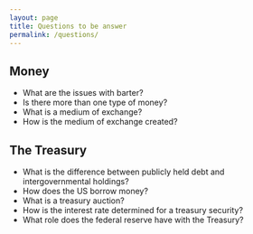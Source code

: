 ```yaml
---
layout: page
title: Questions to be answer
permalink: /questions/
---
```


## Money

- What are the issues with barter?
- Is there more than one type of money?
- What is a medium of exchange?
- How is the medium of exchange created?


## The Treasury
- What is the difference between publicly held debt and intergovernmental holdings?
- How does the US borrow money?
- What is a treasury auction?
- How is the interest rate determined for a treasury security?
- What role does the federal reserve have with the Treasury?
